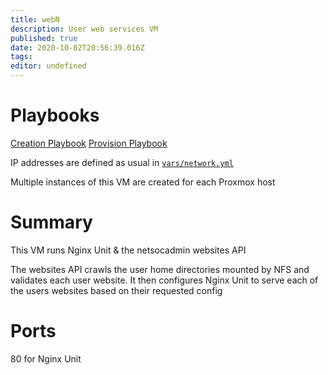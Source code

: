 ```yaml
---
title: webN
description: User web services VM
published: true
date: 2020-10-02T20:56:39.016Z
tags: 
editor: undefined
---
```


# Playbooks
[Creation Playbook](https://github.com/UCCNetsoc/NaC/blob/master/create-webN.yml)
[Provision Playbook](https://github.com/UCCNetsoc/NaC/blob/master/provision-webN.yml)

IP addresses are defined as usual in [`vars/network.yml`](https://raw.githubusercontent.com/UCCNetsoc/NaC/master/vars/network.yml)

Multiple instances of this VM are created for each Proxmox host

# Summary

This VM runs Nginx Unit & the netsocadmin websites API

The websites API crawls the user home directories mounted by NFS and validates each user website.
It then configures Nginx Unit to serve each of the users websites based on their requested config

# Ports
80 for Nginx Unit
